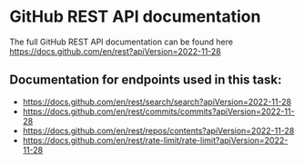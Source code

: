 # GitHub REST API documentation
The full GitHub REST API documentation can be found here https://docs.github.com/en/rest?apiVersion=2022-11-28

## Documentation for endpoints used in this task: 
* https://docs.github.com/en/rest/search/search?apiVersion=2022-11-28
* https://docs.github.com/en/rest/commits/commits?apiVersion=2022-11-28
* https://docs.github.com/en/rest/repos/contents?apiVersion=2022-11-28
* https://docs.github.com/en/rest/rate-limit/rate-limit?apiVersion=2022-11-28
